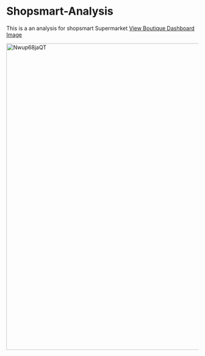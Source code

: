 # Shopsmart-Analysis
This is a an analysis for shopsmart Supermarket
<a href="https://raw.githubusercontent.com/emsy-1105/Shopsmart-Analysis/main/Nwup68jaQT.png" target="_blank">
  View Boutique Dashboard Image
</a>


<img width="921" height="802" alt="Nwup68jaQT" src="https://github.com/user-attachments/assets/f27bdf65-8b3b-49f8-9a8f-7b01148a006b" />




